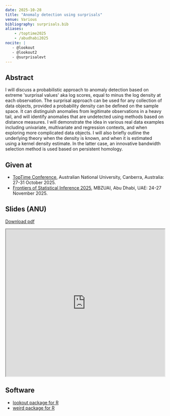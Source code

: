 ```yaml
---
date: 2025-10-28
title: "Anomaly detection using surprisals"
venue: Various
bibliography: surprisals.bib
aliases:
    - /toptime2025
    - /abudhabi2025
nocite: |
   - @lookout
   - @lookout2
   - @surprisalevt
---
```


## Abstract

I will discuss a probabilistic approach to anomaly detection based on extreme 'surprisal values' aka log scores, equal to minus the log density at each observation. The surprisal approach can be used for any collection of data objects, provided a probability density can be defined on the sample space. It can distinguish anomalies from legitimate observations in a heavy tail, and will identify anomalies that are undetected using methods based on distance measures. I will demonstrate the idea in various real data examples including univariate, multivariate and regression contexts, and when exploring more complicated data objects. I will also briefly outline the underlying theory when the density is known, and when it is estimated using a kernel density estimate. In the latter case, an innovative bandwidth selection method is used based on persistent homology.

## Given at

* [TopTime Conference](https://maths.anu.edu.au/news-events/events/topological-methods-time-varying-data-theory-and-applications-top-time), Australian National University, Canberra, Australia: 27-31 October 2025.
* [Frontiers of Statistical Inference 2025](https://stat-ml.github.io/frontiers-stat-inf-2025/), MBZUAI, Abu Dhabi, UAE: 24-27 November 2025.

## Slides (ANU)

<a href="https://github.com/robjhyndman/surprisal_talk/raw/main/surprisals.pdf" class="badge badge-small badge-red">Download pdf</a>
<iframe src="https://docs.google.com/gview?url=https://github.com/robjhyndman/surprisal_talk/raw/main/surprisals.pdf&embedded=true"  width="100%" height=465></iframe>

## Software

* [lookout package for R](https://sevvandi.github.io/lookout/)
* [weird package for R](http://pkg.robjhyndman.com/weird-package/)
